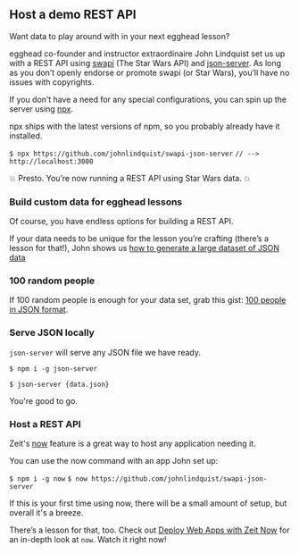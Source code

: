 ## Host a demo REST API
Want data to play around with in your next egghead lesson?

egghead co-founder and instructor extraordinaire John Lindquist set us up with a REST API using [swapi](https://swapi.co/) (The Star Wars API) and [json-server](https://github.com/johnlindquist/swapi-json-server). As long as you don’t openly endorse or promote swapi (or Star Wars), you’ll have no issues with copyrights.

If you don’t have a need for any special configurations, you can spin up the server using [npx](https://github.com/zkat/npx).

npx ships with the latest versions of npm, so you probably already have it installed.

`$ npx https://github.com/johnlindquist/swapi-json-server`
`// --> http://localhost:3000`


💥 Presto. You’re now running a REST API using Star Wars data. 💥


### Build custom data for egghead lessons

Of course, you have endless options for building a REST API.

If your data needs to be unique for the lesson you’re crafting (there’s a lesson for that!), John shows us [how to generate a large dataset of JSON data](https://egghead.io/lessons/javascript-creating-demo-apis-with-json-server)


### 100 random people

If 100 random people is enough for your data set, grab this gist: [100 people in JSON format](https://gist.github.com/johnlindquist/3a7d28dbf231c476d62dd3f481d7b1c5).


### Serve JSON locally

`json-server` will serve any JSON file we have ready.

`$ npm i -g json-server`

`$ json-server {data.json}`

You're good to go.


### Host a REST API

Zeit's [now](https://zeit.co/now) feature is a great way to host any application needing it.

You can use the now  command with an app John set up:

`$ npm i -g now`
`$ now https://github.com/johnlindquist/swapi-json-server`

If this is your first time using now, there will be a small amount of setup, but overall it's a breeze.

There’s a lesson for that, too. Check out [Deploy Web Apps with Zeit Now](https://egghead.io/courses/deploy-web-apps-with-zeit-now) for an in-depth look at `now`. Watch it right now!